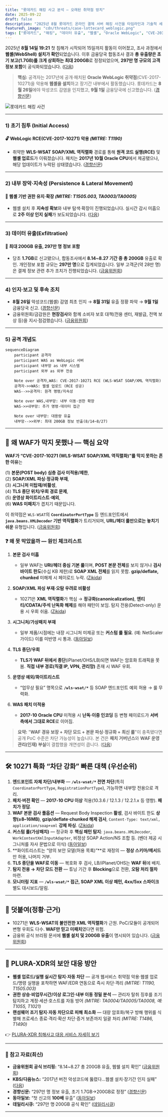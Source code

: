 ```yaml
---
title: "롯데카드 해킹 사고 분석 – 오래된 취약점 방치"
date: 2025-09-22
draft: false
description: "2025년 8월 롯데카드 온라인 결제 서버 해킹 사건을 타임라인과 기술적 세부, 웹셸 설치·유출 규모, 금융당국 후속 조치까지 종합 정리합니다. 핵심은 '왜 WAF가 막지 못했는가'와 '어떻게 운영해야 하는가'입니다."
featured\_image: "cdn/threats/case-lottecard_weblogic.png"
tags: ["롯데카드", "해킹", "데이터 유출", "웹셸", "Oracle WebLogic", "CVE-2017-10271", "금융보안", "침해사고"]
---
```


2025년 **8월 14일 19:21** 첫 침해가 시작되어 15일까지 활동이 이어졌고, 조사 과정에서 **웹셸(WebShell) 설치가 확인**되었습니다. 이후 금융당국 합동조사 결과 **총 유출량은 초기 보고(1.7GB)를 크게 상회하는 최대 200GB**로 정정되었으며, **297만 명 규모의 고객 정보 포함**이 공식화되었습니다. ([다음][1])

> **핵심:** 공격자는 2017년에 공개·패치된 **Oracle WebLogic 취약점**(CVE-2017-10271)을 악용해 **웹셸을 설치**하고 장기간 내부에서 활동했습니다. 롯데카드는 **8월 26일**에야 악성코드 감염을 인지했고, **9월 1일** 금융당국에 신고했습니다. ([경향신문][2])

<!--more-->

![롯데카드 해킹 사건](https://blog.plura.io/cdn/threats/case-lottecard_weblogic.png)

---

### 1) 초기 침투 (Initial Access)

#### 🔓 WebLogic RCE(CVE-2017-10271) 악용 *(MITRE: T1190)*

* 취약한 **WLS-WSAT SOAP/XML 역직렬화** 경로를 통해 **원격 코드 실행(RCE)** 및 **웹셸 업로드**가 이뤄졌습니다. 패치는 **2017년 10월 Oracle CPU**에서 제공됐으나, 해당 업데이트가 누락된 상태였습니다. ([경향신문][2])

---

### 2) 내부 장악·지속성 (Persistence & Lateral Movement)

#### 🚨 웹셸 기반 권한 유지·확장 *(MITRE: T1505.003, TA0003/TA0005)*

* 웹셸 설치 후 **지속성 확보**와 내부 탐색·확장이 진행되었습니다. 실시간 감시 미흡으로 **2주 이상 인지 실패**가 보도되었습니다. ([다음][1])

---

### 3) 데이터 유출(Exfiltration)

#### 📂 최대 **200GB** 유출, **297만 명** 정보 포함

* 당초 **1.7GB**로 신고됐으나, 합동조사에서 **8.14\~8.27 기간 중 총 200GB** 유출로 확인. 개인정보 포함 규모는 **297만 명**으로 집계되었습니다. 일부 고객군(약 28만 명)은 결제 정보 관련 추가 조치가 진행되었습니다. ([금융위원회][3])

---

### 4) 인지·보고 및 후속 조치

* **8월 26일** 악성코드(웹셸) 감염 최초 인지 → **8월 31일** 유출 정황 파악 → **9월 1일** 금융당국 신고. ([경향신문][2])
* 금융위원회/금감원은 **현장검사**와 함께 소비자 보호 대책(전용 센터, 재발급, 전액 보상 등)을 지시·점검했습니다. ([금융위원회][3])

---

### 5) 공격 개념도

```mermaid
sequenceDiagram
    participant 공격자
    participant WAS as WebLogic 서버
    participant 내부망 as 내부 시스템
    participant 외부 as 외부 전송

    Note over 공격자,WAS: CVE-2017-10271 RCE (WLS-WSAT SOAP/XML 역직렬화)
    공격자->>WAS: 웹셸 업로드 (RCE 성공)
    WAS-->>공격자: 원격 명령/지속성

    Note over WAS,내부망: 내부 이동·권한 확장
    WAS->>내부망: 추가 명령·데이터 접근

    Note over 내부망: 대용량 유출
    내부망-->>외부: 최대 200GB 정보 반출(8/14~8/27)
```

---

## 🔎 왜 **WAF**가 막지 못했나 — 핵심 요약

**WAF가 “CVE-2017-10271 (WLS-WSAT SOAP/XML 역직렬화)”를 막지 못하는 흔한 이유**는  

(1) **본문(POST body) 심층 검사 미적용/제한**,   
(2) **SOAP/XML 파싱·정규화 부재**,   
(3) **시그니처 미탑재/비활성**,  
(4) **TLS 종단 위치/우회 경로 문제**,  
(5) **운영상 화이트리스트·예외**,  
(6) **WAS 미패치**가 겹치기 때문입니다.  

이 취약점은 `WLS-WSAT`의 **`CoordinatorPortType`** 등 엔드포인트에서 **`java.beans.XMLDecoder` 기반 역직렬화**가 트리거되며, **URL/헤더 룰만으로는 놓치기 쉬운** 유형입니다. ([금융위원회][3])

### ❓ 왜 못 막았을까 — 원인 체크리스트

1. **본문 검사 미흡**

   * 일부 WAF는 **URI/헤더 중심 기본 룰**이며, **POST 본문 전체**를 보지 않거나 **검사 바이트 한도**(수십 KB 제한)로 **SOAP XML 전체**를 읽지 못함. **gzip/deflate, chunked** 미해제 시 페이로드 누락. ([Zikida][4])
2. **SOAP/XML 파싱 부재·오탐 우려로 비활성**

   * 10271은 **XML 역직렬화**가 핵심 → **정규화(canonicalization)**, **엔티티/CDATA/주석 난독화 해제**를 해야 패턴이 보임. 탐지 전용(Detect-only) 운용 시 우회 쉬움. ([Zikida][4])
3. **시그니처/가상패치 부재**

   * 일부 제품/시점에는 내장 시그니처 미제공 또는 **커스텀 룰 필요**. (예: NetScaler 가이드) 이를 미반영 시 통과. ([동아일보][5])
4. **TLS 종단/우회**

   * **TLS가 WAF 뒤에서 종단**(iPlanet/OHS/LB)되면 WAF는 암호화 트래픽을 못 봄. **직접 내부 경로(직결 IP, VPN, 관리망)** 존재 시 WAF 우회.
5. **운영상 예외/화이트리스트**

   * “업무상 필요” 명목으로 **`/wls-wsat/*`** 등 SOAP 엔드포인트 예외 허용 → 룰 무력화.
6. **WAS 패치 미적용**

   * **2017-10 Oracle CPU** 미적용 시 **난독·이중 인코딩** 등 변형 페이로드가 **서버 측에서 그대로 RCE**로 이어짐.

> **요약:** "**WAF 경유 보장 + 차단 모드 + 본문 파싱·정규화 + 최신 룰**"이 충족됐다면 공개 PoC 수준은 차단 가능성이 높습니다. 본 건은 **패치 거버넌스**와 **WAF 운영 관리(인재) 부실**이 결합했을 개연성이 큽니다. ([다음][1])

---

## 🛠 10271 특화 “차단 강화” 빠른 대책 (우선순위)

1. **엔드포인트 자체 차단/내부화** — **`/wls-wsat/*` 전면 차단**(특히 `CoordinatorPortType`, `RegistrationPortType`), 가능하면 내부망 전용으로 격리.
2. **패치·버전 확인** — **2017-10 CPU 이상** 적용(10.3.6 / 12.1.3 / 12.2.1.x 등 영향). **패치가 정답**.
3. **WAF 본문 검사 풀옵션** — Request Body Inspection **활성**, 검사 바이트 한도 **상향(≥8–16MB)**, **gzip/deflate·chunked 해제 검사**, `Content-Type: text/xml, application/soap+xml` **강제 파싱**. ([Zikida][4])
4. **커스텀 룰(가상패치)** — 정규화 후 **핵심 패턴 탐지**: `java.beans.XMLDecoder`, `WorkContextXmlInputAdapter`, 비정상 SOAP Action/NS 조합 등. (벤더 제공 시그니처를 자사 문법으로 이식) ([동아일보][5])
5. **화이트리스트는 “양의 보안 모델(허용 목록)”**로 재정의 — **정상 스키마/메서드**만 허용, 나머지 거부.
6. **TLS 종단을 WAF로 이동** — 복호화 후 검사, LB/iPlanet/OHS는 **WAF 뒤**에 배치.
7. **탐지 전용 → 차단 모드 전환** — 튜닝 기간 후 **Blocking**으로 전환, **오탐 처리 절차** 마련.
8. **모니터링 지표** — **`/wls-wsat/*` 접근, SOAP XML 이상 패턴, 4xx/5xx 스파이크** 별도 대시보드/알림.

---

## 📎 덧붙여(정황·근거)

* 10271은 **WLS-WSAT의 불안전한 XML 역직렬화**가 근원. PoC/모듈이 공개되어 변형 우회도 다수. **WAF만 믿고 미패치**였다면 위험.
* 금융위 공식 브리핑 문서에 **웹셸 설치 및 200GB 유출**이 명시되어 있습니다. ([금융위원회][3])

---

## 🌟 PLURA-XDR의 보안 대응 방안

* **웹셸 업로드/실행 실시간 탐지·자동 차단** — 공개 웹서비스 취약점 악용·웹셸 업로드/명령 실행을 포착하면 WAF/EDR 연동으로 즉시 차단·격리 *(MITRE: T1190, T1505.003)*
* **권한 상승·비업무시간/이상 로그인·내부 이동 정밀 분석** — 관리자 탈취 징후를 조기 탐지하고 계정·세션·호스트를 자동 방어 *(MITRE: TA0004/TA0005/TA0008, 예: T1055, T1021)*
* **랜섬웨어 조기 탐지·자동 차단으로 피해 최소화** — 대량 암호화/복구 방해 행위를 식별해 프로세스 종료·격리·확산 차단·증거 보존까지 일괄 처리 *(MITRE: T1486, T1490)*

👉 [PLURA-XDR 침해사고 대응 서비스 자세히 보기](https://www.plura.io/underattack)

---

### 📑 참고 자료(최신)

* **금융위원회 공식 브리핑:** “8.14\~8.27 총 200GB 유출, 웹쉘 설치 확인” ([금융위원회][3])
* **KBS/다음뉴스:** “2017년 버전 악성코드에 뚫렸다…웹셸 설치·장기간 인지 실패” ([다음][1])
* **경향신문:** “297만 명 정보 유출, 초기 1.7GB→200GB로 정정” ([경향신문][6])
* **동아일보:** “첫 신고의 **100배** 유출” ([동아일보][5])
* **데일리시큐:** “297만 명·200GB 공식 확인” ([데일리시큐][7])

---

[1]: https://v.daum.net/v/20250918213439718 "2017년 버전 악성코드에 뚫렸다…“보안 허술 선 넘어”"
[2]: https://www.khan.co.kr/article/202509181845001?utm_source=chatgpt.com "보안투자 늘렸다더니 해킹 인지조차 못한 롯데카드…“피해액 ..."
[3]: https://www.fsc.go.kr/no010101/85319?curPage=&srchBeginDt=&srchCtgry=&srchEndDt=&srchKey=&srchText=&utm_source=chatgpt.com "롯데카드 정보유출 관련 긴급 대책회의 개최"
[4]: https://www.zikida.com/news/286?utm_source=chatgpt.com "이 대통령 “보안사고 반복 기업에 징벌적 과징금 등 강력 대처 ..."
[5]: https://www.donga.com/news/Economy/article/all/20250918/132411983/2?utm_source=chatgpt.com "[단독]롯데카드 해킹 데이터, 첫 신고의 100배 유출"
[6]: https://www.khan.co.kr/article/202509182221005?utm_source=chatgpt.com "롯데카드 297만명 정보 털렸다"
[7]: https://www.dailysecu.com/news/articleView.html?idxno=200591&utm_source=chatgpt.com "롯데카드 297만 명 정보유출…평문 카드정보까지 유출"

